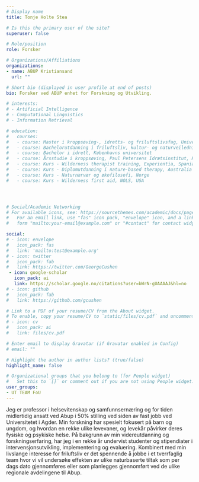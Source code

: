 ```yaml
---
# Display name
title: Tonje Holte Stea

# Is this the primary user of the site?
superuser: false

# Role/position
role: Forsker

# Organizations/Affiliations
organizations:
- name: ABUP Kristiansand
  url: ""

# Short bio (displayed in user profile at end of posts)
bio: Forsker ved ABUP enhet for Forskning og Utvikling.

# interests:
# - Artificial Intelligence
# - Computational Linguistics
# - Information Retrieval

# education:
#   courses:
#   - course: Master i kroppsøving-, idretts- og friluftslivsfag, Universitetet i Sørøst-Norge
#   - course: Bachelorutdanning i friluftsliv, kultur- og naturveiledning (2 år), Universitetet i Sørøst-Norge
#   - course: Bachelor i idrett, Københavns universitet
#   - course: Årsstudie i kroppsøving, Paul Petersens Idrætsinstitut, København
#   - course: Kurs - Wilderness therapist training, Experientia, Spania
#   - course: Kurs - Diplomutdanning i nature-based therapy, Australia
#   - course: Kurs - Naturnærvær og økofilosofi, Norge
#   - course: Kurs - Wilderness first aid, NOLS, USA




# Social/Academic Networking
# For available icons, see: https://sourcethemes.com/academic/docs/page-builder/#icons
#   For an email link, use "fas" icon pack, "envelope" icon, and a link in the
#   form "mailto:your-email@example.com" or "#contact" for contact widget.

social:
# - icon: envelope
#   icon_pack: fas
#   link: 'mailto:test@example.org'
# - icon: twitter
#   icon_pack: fab
#   link: https://twitter.com/GeorgeCushen
 - icon: google-scholar
   icon_pack: ai
   link: https://scholar.google.no/citations?user=bWrN-gUAAAAJ&hl=no
# - icon: github
#   icon_pack: fab
#   link: https://github.com/gcushen

# Link to a PDF of your resume/CV from the About widget.
# To enable, copy your resume/CV to `static/files/cv.pdf` and uncomment the lines below.
# - icon: cv
#   icon_pack: ai
#   link: files/cv.pdf

# Enter email to display Gravatar (if Gravatar enabled in Config)
# email: ""

# Highlight the author in author lists? (true/false)
highlight_name: false

# Organizational groups that you belong to (for People widget)
#   Set this to `[]` or comment out if you are not using People widget.
user_groups:
- UT TEAM FoU
---
```


Jeg er professor i helsevitenskap og samfunnsernæring og for tiden midlertidig ansatt ved Abup i 50% stilling ved siden av fast jobb ved Universitetet i Agder. Min forskning har spesielt fokusert på barn og ungdom, og hvordan en rekke ulike levevaner, og levekår påvirker deres fysiske og psykiske helse. På bakgrunn av min videreutdanning og forskningserfaring, har jeg i en rekke år undervist studenter og stipendiater i intervensjonsutvikling, implementering og evaluering. Kombinert med min livslange interesse for friluftsliv er det spennende å jobbe i et tverrfaglig team hvor vi vil undersøke effekten av ulike naturbaserte tiltak som per dags dato gjennomføres eller som planlegges gjennomført ved de ulike regionale avdelingene til Abup.

<!-- skriv bio her -->